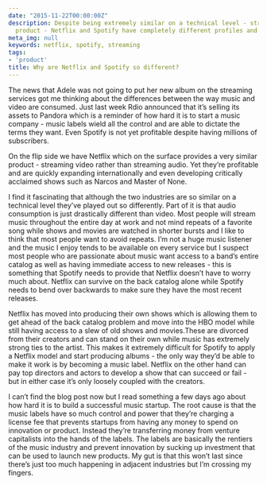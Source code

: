 ```yaml
---
date: "2015-11-22T00:00:00Z"
description: Despite being extremely similar on a technical level - streaming a digital
  product - Netflix and Spotify have completely different profiles and performance.
meta_img: null
keywords: netflix, spotify, streaming
tags:
- 'product'
title: Why are Netflix and Spotify so different?
---
```


The news that Adele was not going to put her new album on the streaming services got me thinking about the differences between the way music and video are consumed. Just last week Rdio announced that it’s selling its assets to Pandora which is a reminder of how hard it is to start a music company - music labels wield all the control and are able to dictate the terms they want. Even Spotify is not yet profitable despite having millions of subscribers.

On the flip side we have Netflix which on the surface provides a very similar product - streaming video rather than streaming audio. Yet they’re profitable and are quickly expanding internationally and even developing critically acclaimed shows such as Narcos and Master of None.

I find it fascinating that although the two industries are so similar on a technical level they’ve played out so differently. Part of it is that audio consumption is just drastically different than video. Most people will stream music throughout the entire day at work and not mind repeats of a favorite song while shows and movies are watched in shorter bursts and I like to think that most people want to avoid repeats. I’m not a huge music listener and the music I enjoy tends to be available on every service but I suspect most people who are passionate about music want access to a band’s entire catalog as well as having immediate access to new releases - this is something that Spotify needs to provide that Netflix doesn’t have to worry much about. Netflix can survive on the back catalog alone while Spotify needs to bend over backwards to make sure they have the most recent releases.

Netflix has moved into producing their own shows which is allowing them to get ahead of the back catalog problem and move into the HBO model while still having access to a slew of old shows and movies.These are divorced from their creators and can stand on their own while music has extremely strong ties to the artist. This makes it extremely difficult for Spotify to apply a Netflix model and start producing albums - the only way they’d be able to make it work is by becoming a music label. Netflix on the other hand can pay top directors and actors to develop a show that can succeed or fail - but in either case it’s only loosely coupled with the creators.

I can’t find the blog post now but I read something a few days ago about how hard it is to build a successful music startup. The root cause is that the music labels have so much control and power that they’re charging a license fee that prevents startups from having any money to spend on innovation or product. Instead they’re transferring money from venture capitalists into the hands of the labels. The labels are basically the rentiers of the music industry and prevent innovation by sucking up investment that can be used to launch new products. My gut is that this won’t last since there’s just too much happening in adjacent industries but I’m crossing my fingers.
